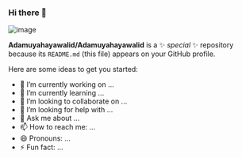 ### Hi there 👋


![image](https://github.com/Adamuyahayawalid/Adamuyahayawalid/assets/120284616/4be26c6d-638b-40ef-a687-1f7200c1f8ee)



**Adamuyahayawalid/Adamuyahayawalid** is a ✨ _special_ ✨ repository because its `README.md` (this file) appears on your GitHub profile.

Here are some ideas to get you started:

- 🔭 I’m currently working on ...
- 🌱 I’m currently learning ...
- 👯 I’m looking to collaborate on ...
- 🤔 I’m looking for help with ...
- 💬 Ask me about ...
- 📫 How to reach me: ...
- 😄 Pronouns: ...
- ⚡ Fun fact: ...

